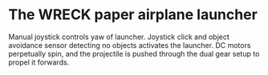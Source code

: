 # The WRECK paper airplane launcher  
Manual joystick controls yaw of launcher. Joystick click and object avoidance sensor detecting no objects activates the launcher. DC motors perpetually spin, and the projectile is pushed through the dual gear setup to propel it forwards.
